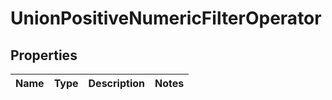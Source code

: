 
# UnionPositiveNumericFilterOperator

## Properties
| Name | Type | Description | Notes |
| ------------ | ------------- | ------------- | ------------- |



